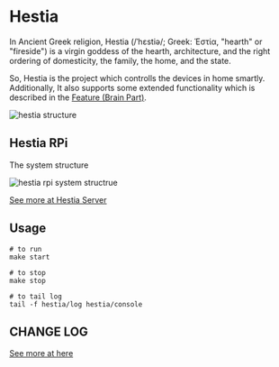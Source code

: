 # Hestia

In Ancient Greek religion, Hestia (/ˈhɛstiə/; Greek: Ἑστία, "hearth" or "fireside") is a virgin goddess of the hearth, architecture, and the right ordering of domesticity, the family, the home, and the state.

So, Hestia is the project which controlls the devices in home smartly. Additionally, It also supports some extended functionality which is described in the [Feature (Brain Part)](https://github.com/GenialX/hestia-server#feature-brain-part).

![hestia structure](https://docs.google.com/drawings/d/e/2PACX-1vT8G32e2AJbFTea1f_9dLB_ZKbS85kUqXnLZNPJ8lp0TAohMYc4bMiz-4qDYa-DdlcfmkpeNlxP81B6/pub?w=724&h=306)

## Hestia RPi

The system structure

![hestia rpi system structrue](https://docs.google.com/drawings/d/e/2PACX-1vTpgVZRdOXad7bBUJzhDz5WTLl1iY-sqSm7NcYyHcPN_yV31wJb0-6Ij7rV6fsWFKkHL01Ov1S6jUrO/pub?w=1582&h=688)

[See more at Hestia Server](https://github.com/GenialX/hestia-server)

## Usage

```shell
# to run
make start

# to stop
make stop

# to tail log
tail -f hestia/log hestia/console
```

## CHANGE LOG
[See more at here](https://github.com/GenialX/hestia-rpi/blob/master/docs/CHANGE_LOG.md)
